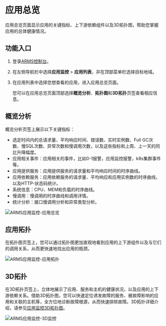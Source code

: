 # 应用总览

应用总览页面显示应用的关键指标、上下游依赖组件以及3D拓扑图，帮助您掌握应用的总体健康情况。

## 功能入口

1.  登录[ARMS控制台](https://arms-intl.console.aliyun.com/)。
2.  在左侧导航栏中选择**应用监控** \> **应用列表**，并在顶部菜单栏选择目标地域。
3.  在应用列表中选择您想查看的应用，进入应用总览页面。

    您可以在应用总览页面顶部选择**概览分析**、**拓扑图**和**3D拓扑**页签查看相应信息。


## 概览分析

概览分析页签上展示以下关键指标：

-   选定时间内的总请求量、平均响应时间、错误数、实时实例数、Full GC次数、慢SQL次数、异常次数和慢调用次数，以及这些指标和上周、上一天的同比升降幅度。
-   应用相关事件：应用相关的事件，比如0-1报警，应用监控报警，k8s集群事件等。
-   应用提供服务：应用提供服务的请求量和平均响应时间的时序曲线。
-   应用依赖服务：应用依赖服务的请求量、平均响应和应用实例数的时序曲线，以及HTTP-状态码统计。
-   系统信息：CPU、MEM和负载的时序曲线。
-   慢调用：慢调用的时序曲线和调用详情。
-   统计分析：接口慢调用分析和异常类型分析。

![ARMS应用监控-应用总览](https://static-aliyun-doc.oss-accelerate.aliyuncs.com/assets/img/zh-CN/0462216061/p43127.png)

## 应用拓扑

在拓扑图页签上，您可以通过拓扑图更加直观地看到应用的上下游组件以及与它们的调用关系，从而更快速地找出应用的瓶颈。

![ARMS应用监控-应用拓扑](https://static-aliyun-doc.oss-accelerate.aliyuncs.com/assets/img/zh-CN/0462216061/p43129.png)

## 3D拓扑

在3D拓扑页签上，立体地展示了应用、服务和主机的健康状况，以及应用的上下游依赖关系。借助3D拓扑图，您可以快速定位诱发故障的服务、被故障影响的应用和关联的主机等，全方位地诊断故障根源，从而快速排除故障。3D拓扑详细介绍，请参见[应用监控3D拓扑图](/intl.zh-CN/应用监控/控制台功能/应用监控3D拓扑图.md)。

![ARMS应用监控-3D监控](https://static-aliyun-doc.oss-accelerate.aliyuncs.com/assets/img/zh-CN/5457559951/p46742.png)

